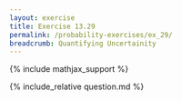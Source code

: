 ```yaml
---
layout: exercise
title: Exercise 13.29
permalink: /probability-exercises/ex_29/
breadcrumb: Quantifying Uncertainity
---
```


{% include mathjax_support %}

<div><i class="arrow-up loader" data-chapter="probability-exercises" data-exercise="ex_29" data-rating="0"></i></div>
{% include_relative question.md %}
